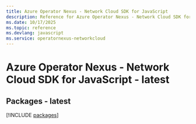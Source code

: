 ```yaml
---
title: Azure Operator Nexus - Network Cloud SDK for JavaScript
description: Reference for Azure Operator Nexus - Network Cloud SDK for JavaScript
ms.date: 10/17/2025
ms.topic: reference
ms.devlang: javascript
ms.service: operatornexus-networkcloud
---
```

# Azure Operator Nexus - Network Cloud SDK for JavaScript - latest
## Packages - latest
[!INCLUDE [packages](operator-nexus---network-cloud-index.md)]